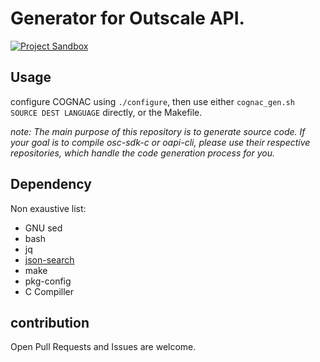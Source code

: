 # Generator for Outscale API.
[![Project Sandbox](https://docs.outscale.com/fr/userguide/_images/Project-Sandbox-yellow.svg)](https://docs.outscale.com/en/userguide/Open-Source-Projects.html)

## Usage

configure COGNAC using `./configure`, then use either `cognac_gen.sh SOURCE DEST LANGUAGE` directly, or the Makefile.

*note: The main purpose of this repository is to generate source code. If your goal is to compile osc-sdk-c or oapi-cli, please use their respective repositories, which handle the code generation process for you.*

## Dependency

Non exaustive list:
- GNU sed
- bash
- jq
- [json-search](https://github.com/cosmo-ray/json-search)
- make
- pkg-config
- C Compiller

## contribution

Open Pull Requests and Issues are welcome.
